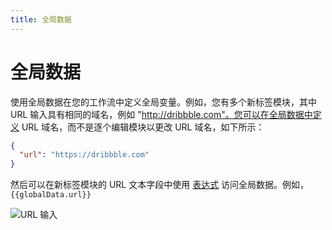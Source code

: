 ```yaml
---
title: 全局数据
---
```


# 全局数据

使用全局数据在您的工作流中定义全局变量。例如，您有多个新标签模块，其中 URL 输入具有相同的域名，例如 "http://dribbble.com"。您可以在全局数据中定义 URL 域名，而不是逐个编辑模块以更改 URL 域名，如下所示：

```json
{
  "url": "https://dribbble.com"
}
```

然后可以在新标签模块的 URL 文本字段中使用 [表达式](./expressions.md) 访问全局数据。例如，<code v-pre>{{globalData.url}}</code>

![URL 输入](https://s3.ap-southeast-1.amazonaws.com/automa-pub/i/2024/12/02/16bhla-4b.png)
